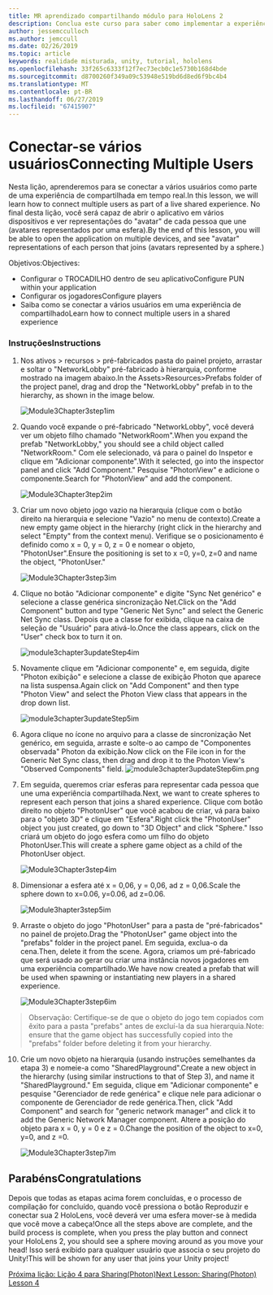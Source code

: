 ```yaml
---
title: MR aprendizado compartilhando módulo para HoloLens 2
description: Conclua este curso para saber como implementar a experiências compartilhadas com vários usuários dentro de um aplicativo de 2 HoloLens.
author: jessemcculloch
ms.author: jemccull
ms.date: 02/26/2019
ms.topic: article
keywords: realidade misturada, unity, tutorial, hololens
ms.openlocfilehash: 33f265c6333f12f7ec73ecb0c1e5730b168d4bde
ms.sourcegitcommit: d8700260f349a09c53948e519bd6d8ed6f9bc4b4
ms.translationtype: MT
ms.contentlocale: pt-BR
ms.lasthandoff: 06/27/2019
ms.locfileid: "67415907"
---
```

# <a name="connecting-multiple-users"></a><span data-ttu-id="c2fa1-104">**Conectar-se vários usuários**</span><span class="sxs-lookup"><span data-stu-id="c2fa1-104">**Connecting Multiple Users**</span></span> 

<span data-ttu-id="c2fa1-105">Nesta lição, aprenderemos para se conectar a vários usuários como parte de uma experiência de compartilhada em tempo real.</span><span class="sxs-lookup"><span data-stu-id="c2fa1-105">In this lesson, we will learn how to connect multiple users as part of a live shared experience.</span></span> <span data-ttu-id="c2fa1-106">No final desta lição, você será capaz de abrir o aplicativo em vários dispositivos e ver representações do "avatar" de cada pessoa que une (avatares representados por uma esfera).</span><span class="sxs-lookup"><span data-stu-id="c2fa1-106">By the end of this lesson, you will be able to open the application on multiple devices, and see "avatar" representations of each person that joins (avatars represented by a sphere.)</span></span> 

<span data-ttu-id="c2fa1-107">Objetivos:</span><span class="sxs-lookup"><span data-stu-id="c2fa1-107">Objectives:</span></span>

- <span data-ttu-id="c2fa1-108">Configurar o TROCADILHO dentro de seu aplicativo</span><span class="sxs-lookup"><span data-stu-id="c2fa1-108">Configure PUN within your application</span></span>
- <span data-ttu-id="c2fa1-109">Configurar os jogadores</span><span class="sxs-lookup"><span data-stu-id="c2fa1-109">Configure players</span></span>
- <span data-ttu-id="c2fa1-110">Saiba como se conectar a vários usuários em uma experiência de compartilhado</span><span class="sxs-lookup"><span data-stu-id="c2fa1-110">Learn how to connect multiple users in a shared experience</span></span>

### <a name="instructions"></a><span data-ttu-id="c2fa1-111">Instruções</span><span class="sxs-lookup"><span data-stu-id="c2fa1-111">Instructions</span></span>

1. <span data-ttu-id="c2fa1-112">Nos ativos > recursos > pré-fabricados pasta do painel projeto, arrastar e soltar o "NetworkLobby" pré-fabricado à hierarquia, conforme mostrado na imagem abaixo.</span><span class="sxs-lookup"><span data-stu-id="c2fa1-112">In the Assets>Resources>Prefabs folder of the project panel, drag and drop the "NetworkLobby" prefab in to the hierarchy, as shown in the image below.</span></span>


   ![Module3Chapter3step1im](images/module3chapter3step1im.PNG)

2. <span data-ttu-id="c2fa1-114">Quando você expande o pré-fabricado "NetworkLobby", você deverá ver um objeto filho chamado "NetworkRoom".</span><span class="sxs-lookup"><span data-stu-id="c2fa1-114">When you expand the prefab "NetworkLobby," you should see a child object called "NetworkRoom."</span></span> <span data-ttu-id="c2fa1-115">Com ele selecionado, vá para o painel do Inspetor e clique em "Adicionar componente".</span><span class="sxs-lookup"><span data-stu-id="c2fa1-115">With it selected, go into the inspector panel and click "Add Component."</span></span> <span data-ttu-id="c2fa1-116">Pesquise "PhotonView" e adicione o componente.</span><span class="sxs-lookup"><span data-stu-id="c2fa1-116">Search for "PhotonView" and add the component.</span></span>

   ![Module3Chapter3tep2im](images/module3chapter3step2im.PNG)

3. <span data-ttu-id="c2fa1-118">Criar um novo objeto jogo vazio na hierarquia (clique com o botão direito na hierarquia e selecione "Vazio" no menu de contexto).</span><span class="sxs-lookup"><span data-stu-id="c2fa1-118">Create a new empty game object in the hierarchy (right click in the hierarchy and select "Empty" from the context menu).</span></span> <span data-ttu-id="c2fa1-119">Verifique se o posicionamento é definido como x = 0, y = 0, z = 0 e nomear o objeto, "PhotonUser".</span><span class="sxs-lookup"><span data-stu-id="c2fa1-119">Ensure the positioning is set to x =0, y=0, z=0 and name the object, "PhotonUser."</span></span>

   ![Module3Chapter3step3im](images/module3chapter3step3im.PNG)

4. <span data-ttu-id="c2fa1-121">Clique no botão "Adicionar componente" e digite "Sync Net genérico" e selecione a classe genérica sincronização Net.</span><span class="sxs-lookup"><span data-stu-id="c2fa1-121">Click on the "Add Component" button and type "Generic Net Sync" and select the Generic Net Sync class.</span></span> <span data-ttu-id="c2fa1-122">Depois que a classe for exibida, clique na caixa de seleção de "Usuário" para ativá-lo.</span><span class="sxs-lookup"><span data-stu-id="c2fa1-122">Once the class appears, click on the "User" check box to turn it on.</span></span> 

   ![module3chapter3updateStep4im](images/module3chapter3updateStep4im.png)

5. <span data-ttu-id="c2fa1-124">Novamente clique em "Adicionar componente" e, em seguida, digite "Photon exibição" e selecione a classe de exibição Photon que aparece na lista suspensa.</span><span class="sxs-lookup"><span data-stu-id="c2fa1-124">Again click on "Add Component" and then type "Photon View" and select the Photon View class that appears in the drop down list.</span></span>

   ![module3chapter3updateStep5im](images/module3chapter3updateStep5im.png)

6. <span data-ttu-id="c2fa1-126">Agora clique no ícone no arquivo para a classe de sincronização Net genérico, em seguida, arraste e solte-o ao campo de "Componentes observada" Photon da exibição.</span><span class="sxs-lookup"><span data-stu-id="c2fa1-126">Now click on the File icon in for the Generic Net Sync class, then drag and drop it to the Photon View's "Observed Components" field.</span></span> ![module3chapter3updateStep6im.png](images/module3chapter3updateStep6im.png) 

7. <span data-ttu-id="c2fa1-128">Em seguida, queremos criar esferas para representar cada pessoa que une uma experiência compartilhada.</span><span class="sxs-lookup"><span data-stu-id="c2fa1-128">Next, we want to create spheres to represent each person that joins a shared experience.</span></span> <span data-ttu-id="c2fa1-129">Clique com botão direito no objeto "PhotonUser" que você acabou de criar, vá para baixo para o "objeto 3D" e clique em "Esfera".</span><span class="sxs-lookup"><span data-stu-id="c2fa1-129">Right click the "PhotonUser" object you just created, go down to "3D Object" and click "Sphere."</span></span> <span data-ttu-id="c2fa1-130">Isso criará um objeto do jogo esfera como um filho do objeto PhotonUser.</span><span class="sxs-lookup"><span data-stu-id="c2fa1-130">This will create a sphere game object as a child of the PhotonUser object.</span></span>

   ![Module3Chapter3step4im](images/module3chapter3step4im.PNG)

8. <span data-ttu-id="c2fa1-132">Dimensionar a esfera até x = 0,06, y = 0,06, ad z = 0,06.</span><span class="sxs-lookup"><span data-stu-id="c2fa1-132">Scale the sphere down to x=0.06, y=0.06, ad z=0.06.</span></span>

   ![Module3hapter3step5im](images/module3chapter3step5im.PNG)

9. <span data-ttu-id="c2fa1-134">Arraste o objeto do jogo "PhotonUser" para a pasta de "pré-fabricados" no painel de projeto.</span><span class="sxs-lookup"><span data-stu-id="c2fa1-134">Drag the "PhotonUser" game object into the "prefabs" folder in the project panel.</span></span> <span data-ttu-id="c2fa1-135">Em seguida, exclua-o da cena.</span><span class="sxs-lookup"><span data-stu-id="c2fa1-135">Then, delete it from the scene.</span></span> <span data-ttu-id="c2fa1-136">Agora, criamos um pré-fabricado que será usado ao gerar ou criar uma instância novos jogadores em uma experiência compartilhado.</span><span class="sxs-lookup"><span data-stu-id="c2fa1-136">We have now created a prefab that will be used when spawning or instantiating new players in a shared experience.</span></span>

   ![Module3Chapter3step6im](images/module3chapter3step6im.PNG)

> <span data-ttu-id="c2fa1-138">Observação: Certifique-se de que o objeto do jogo tem copiados com êxito para a pasta "prefabs" antes de excluí-la da sua hierarquia.</span><span class="sxs-lookup"><span data-stu-id="c2fa1-138">Note: ensure that the game object has successfully copied into the "prefabs" folder before deleting it from your hierarchy.</span></span>

10. <span data-ttu-id="c2fa1-139">Crie um novo objeto na hierarquia (usando instruções semelhantes da etapa 3) e nomeie-a como "SharedPlayground".</span><span class="sxs-lookup"><span data-stu-id="c2fa1-139">Create a new object in the hierarchy (using similar instructions to that of Step 3), and name it "SharedPlayground."</span></span> <span data-ttu-id="c2fa1-140">Em seguida, clique em "Adicionar componente" e pesquise "Gerenciador de rede genérica" e clique nele para adicionar o componente de Gerenciador de rede genérica.</span><span class="sxs-lookup"><span data-stu-id="c2fa1-140">Then, click "Add Component" and search for "generic network manager" and click it to add the Generic Network Manager component.</span></span> <span data-ttu-id="c2fa1-141">Altere a posição do objeto para x = 0, y = 0 e z = 0.</span><span class="sxs-lookup"><span data-stu-id="c2fa1-141">Change the position of the object to x=0, y=0, and z =0.</span></span>

    ![Module3Chapter3step7im](images/module3chapter3step7im.PNG)


## <a name="congratulations"></a><span data-ttu-id="c2fa1-143">Parabéns</span><span class="sxs-lookup"><span data-stu-id="c2fa1-143">Congratulations</span></span>

<span data-ttu-id="c2fa1-144">Depois que todas as etapas acima forem concluídas, e o processo de compilação for concluído, quando você pressiona o botão Reproduzir e conectar sua 2 HoloLens, você deverá ver uma esfera mover-se à medida que você move a cabeça!</span><span class="sxs-lookup"><span data-stu-id="c2fa1-144">Once all the steps above are complete, and the build process is complete, when you press the play button and connect your HoloLens 2, you should see a sphere moving around as you move your head!</span></span> <span data-ttu-id="c2fa1-145">Isso será exibido para qualquer usuário que associa o seu projeto do Unity!</span><span class="sxs-lookup"><span data-stu-id="c2fa1-145">This will be shown for any user that joins your Unity project!</span></span>

<span data-ttu-id="c2fa1-146">[Próxima lição: Lição 4 para Sharing(Photon)](mrlearning-sharing(photon)-ch4.md)</span><span class="sxs-lookup"><span data-stu-id="c2fa1-146">[Next Lesson: Sharing(Photon) Lesson 4](mrlearning-sharing(photon)-ch4.md)</span></span>

